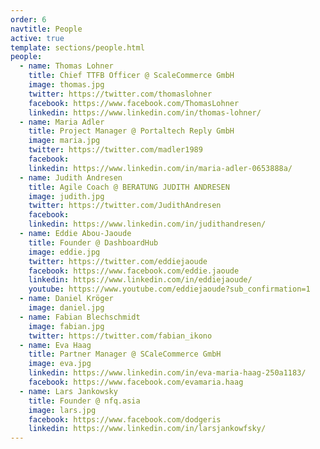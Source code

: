 ```yaml
---
order: 6
navtitle: People
active: true
template: sections/people.html
people:
  - name: Thomas Lohner
    title: Chief TTFB Officer @ ScaleCommerce GmbH
    image: thomas.jpg
    twitter: https://twitter.com/thomaslohner
    facebook: https://www.facebook.com/ThomasLohner
    linkedin: https://www.linkedin.com/in/thomas-lohner/
  - name: Maria Adler
    title: Project Manager @ Portaltech Reply GmbH
    image: maria.jpg
    twitter: https://twitter.com/madler1989
    facebook: 
    linkedin: https://www.linkedin.com/in/maria-adler-0653888a/
  - name: Judith Andresen
    title: Agile Coach @ BERATUNG JUDITH ANDRESEN
    image: judith.jpg
    twitter: https://twitter.com/JudithAndresen
    facebook: 
    linkedin: https://www.linkedin.com/in/judithandresen/
  - name: Eddie Abou-Jaoude
    title: Founder @ DashboardHub
    image: eddie.jpg
    twitter: https://twitter.com/eddiejaoude
    facebook: https://www.facebook.com/eddie.jaoude
    linkedin: https://www.linkedin.com/in/eddiejaoude/
    youtube: https://www.youtube.com/eddiejaoude?sub_confirmation=1
  - name: Daniel Kröger
    image: daniel.jpg
  - name: Fabian Blechschmidt
    image: fabian.jpg
    twitter: https://twitter.com/fabian_ikono
  - name: Eva Haag
    title: Partner Manager @ SCaleCommerce GmbH
    image: eva.jpg
    linkedin: https://www.linkedin.com/in/eva-maria-haag-250a1183/
    facebook: https://www.facebook.com/evamaria.haag
  - name: Lars Jankowsky
    title: Founder @ nfq.asia
    image: lars.jpg
    facebook: https://www.facebook.com/dodgeris
    linkedin: https://www.linkedin.com/in/larsjankowfsky/
---
```

